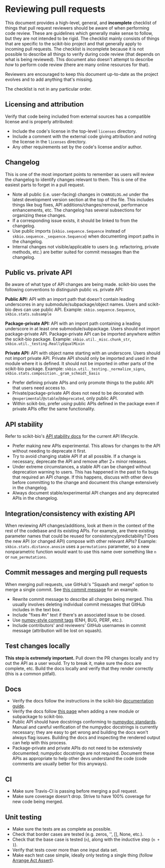 # Reviewing pull requests

This document provides a high-level, general, and **incomplete** checklist of things that pull request reviewers should be aware of when performing code review. These are guidelines which generally make sense to follow, but they are not intended to be rigid. The checklist mainly consists of things that are specific to the scikit-bio project and that generally apply to incoming pull requests. The checklist is incomplete because it is not possible to describe all things to verify during code review (that depends on what is being reviewed). This document also doesn't attempt to describe *how* to perform code review (there are many online resources for that).

Reviewers are encouraged to keep this document up-to-date as the project evolves and to add anything that's missing.

The checklist is not in any particular order.

## Licensing and attribution

Verify that code being included from external sources has a compatible license and is properly attributed:

- Include the code's license in the top-level `licenses` directory.
- Include a comment with the external code giving attribution and noting the license in the `licenses` directory.
- Any other requirements set by the code's license and/or author.

## Changelog

This is one of the most important points to remember as users will review the changelog to identify changes relevant to them. This is one of the easiest parts to forget in a pull request.

- Note all public (i.e. user-facing) changes in `CHANGELOG.md` under the latest development version section at the top of the file. This includes things like bug fixes, API additions/changes/removal, performance enhancements, etc. The changelog has several subsections for organizing these changes.
- If a corresponding issue exists, it should be linked to from the changelog.
- Use public imports (`skbio.sequence.Sequence` instead of `skbio.sequence._sequence.Sequence`) when documenting import paths in the changelog.
- Internal changes not visible/applicable to users (e.g. refactoring, private methods, etc.) are better suited for commit messages than the changelog.

## Public vs. private API

Be aware of what type of API changes are being made. scikit-bio uses the following conventions to distinguish public vs. private API:

**Public API:** API with an import path that doesn't contain leading underscores in any submodule/subpackage/object names. Users and scikit-bio devs can use public API. Example: `skbio.sequence.Sequence`, `skbio.stats.subsample`

**Package-private API:** API with an import path containing a leading underscore in at least one submodule/subpackage. Users should not import package-private API. Package-private API can be imported anywhere *within* the scikit-bio package. Example: `skbio.util._misc.chunk_str`, `skbio.util._testing.ReallyEqualMixin`

**Private API:** API with object name starting with an underscore. Users should not import private API. Private API should only be imported and used in the module where it is defined. It should not be imported in other parts of the scikit-bio package. Example: `skbio.util._testing._normalize_signs`, `skbio.stats.composition._gram_schmidt_basis`

- Prefer defining private APIs and only promote things to the public API that users need access to.
- Private/package-private API does not need to be decorated with `@experimental`/`@stable`/`@deprecated`, only public API.
- Within scikit-bio, prefer *using* public APIs defined in the package even if private APIs offer the same functionality.

## API stability

Refer to scikit-bio's [API stability docs](http://scikit-bio.org/docs/latest/user/api_stability.html) for the current API lifecycle.

- Prefer making new APIs experimental. This allows for changes to the API without needing to deprecate it first.
- Try to avoid changing stable API if at all possible. If a change is necessary, deprecate the API and remove after 2+ minor releases.
- Under extreme circumstances, a stable API can be changed without deprecation warning to users. This has happened in the past to fix bugs that required an API change. If this happens, discuss with other devs before committing to the change and document this change extensively in the changelog.
- Always document stable/experimental API changes and any deprecated APIs in the changelog.

## Integration/consistency with existing API

When reviewing API changes/additions, look at them in the context of the rest of the codebase and its existing APIs. For example, are there existing parameter names that could be reused for consistency/predictability? Does the new API (or changed API) compose with other relevant APIs? Example: `skbio.stats.distance.anosim` uses a `permutations` parameter, so a new nonparametric function would want to use this name over something like `n` or `num_permutations`.

## Commit messages and merging pull requests

When merging pull requests, use GitHub's "Squash and merge" option to merge a single commit. See [this commit message](https://github.com/scikit-bio/scikit-bio/commit/f3d736aabd717971332781b98d8fde861f354dc3) for an example.

- Rewrite commit message to describe all changes being merged. This usually involves deleting individual commit messages that GitHub includes in the text box.
- Include "fixes #n" text if there's an associated issue to be closed.
- Use [numpy-style commit tags](https://docs.scipy.org/doc/numpy/dev/gitwash/development_workflow.html#writing-the-commit-message) (ENH, BUG, PERF, etc.).
- Include contributors' and reviewers' GitHub usernames in commit message (attribution will be lost on squash).

## Test changes locally

**This step is extremely important.** Pull down the PR changes locally and try out the API as a user would. Try to break it, make sure the docs are complete, etc. Build the docs locally and verify that they render correctly (this is a common pitfall).

## Docs

- Verify the docs follow the instructions in the scikit-bio [documentation guide](https://github.com/scikit-bio/scikit-bio/blob/master/doc/README.md).
- Verify the docs follow [this page](http://scikit-bio.org/docs/latest/development/new_module.html) when adding a new module or subpackage to scikit-bio.
- Public API should have docstrings conforming to [numpydoc standards](https://github.com/numpy/numpy/blob/master/doc/HOWTO_DOCUMENT.rst.txt). Manual and careful verification of the numpydoc docstrings is currently necessary; they are easy to get wrong and building the docs won't always flag issues. Building the docs and inspecting the rendered output can help with this process.
- Package-private and private APIs do not need to be extensively documented; numpydoc docstrings are not required. Document these APIs as appropriate to help other devs understand the code (code comments are usually better for this anyways).

## CI

- Make sure Travis-CI is passing before merging a pull request.
- Make sure coverage doesn’t drop. Strive to have 100% coverage for new code being merged.

## Unit testing

- Make sure the tests are as complete as possible.
- Check that border cases are tested (e.g. zeros, '', [], None, etc.).
- Check that the base case is tested (`n`), along with the inductive step (`n + 1`).
- Verify that tests cover more than one input data set.
- Make each test case simple, ideally only testing a single thing (follow [Arrange Act Assert](http://wiki.c2.com/?ArrangeActAssert)).
